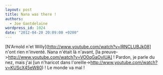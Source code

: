 ```yaml
---
layout: post
title: Nana was there !
authors:
  - Joe Gantdelaine
wordpress_id: 1024
date: "2012-04-20 20:09:00 +0200"
---
```


[N'Arnold n'et Willy](http://www.youtube.com/watch?v=lRNCLUBJk08] n'ont rien
n'inventé. Nana n'était là n'avant, [la
preuve->http://www.youtube.com/watch?v=VO0qGaOvIUA] ! Pardon, je parle du nez,
mais j'ai [un n'haricot dans
l'oreille->http://www.youtube.com/watch?v=KUScX45eW80) ! Le monde va mal !
